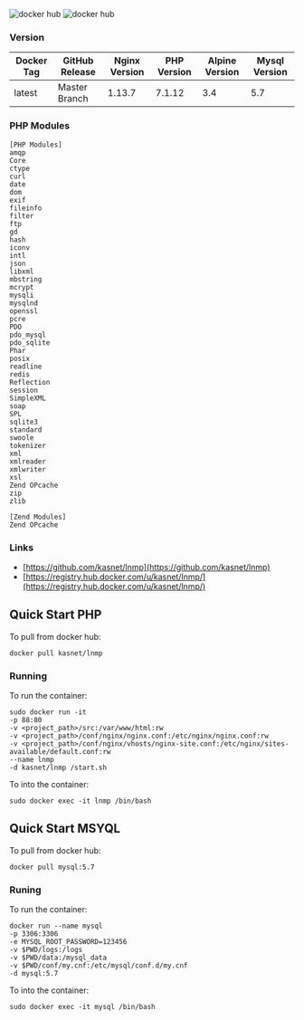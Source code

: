 ![docker hub](https://img.shields.io/docker/pulls/kasnet/lnmp.svg?style=flat-square)
![docker hub](https://img.shields.io/docker/stars/kasnet/lnmp.svg?style=flat-square)

### Version
| Docker Tag | GitHub Release | Nginx Version | PHP Version | Alpine Version | Mysql Version |
|-----|-------|-----|--------|--------|--------|
| latest | Master Branch |1.13.7 | 7.1.12 | 3.4 | 5.7 |

### PHP Modules
```
[PHP Modules]
amqp
Core
ctype
curl
date
dom
exif
fileinfo
filter
ftp
gd
hash
iconv
intl
json
libxml
mbstring
mcrypt
mysqli
mysqlnd
openssl
pcre
PDO
pdo_mysql
pdo_sqlite
Phar
posix
readline
redis
Reflection
session
SimpleXML
soap
SPL
sqlite3
standard
swoole
tokenizer
xml
xmlreader
xmlwriter
xsl
Zend OPcache
zip
zlib

[Zend Modules]
Zend OPcache
```

### Links
- [https://github.com/kasnet/lnmp](https://github.com/kasnet/lnmp)
- [https://registry.hub.docker.com/u/kasnet/lnmp/](https://registry.hub.docker.com/u/kasnet/lnmp/)

## Quick Start PHP
To pull from docker hub:
```
docker pull kasnet/lnmp
```
### Running
To run the container:
```
sudo docker run -it 
-p 88:80 
-v <project_path>/src:/var/www/html:rw 
-v <project_path>/conf/nginx/nginx.conf:/etc/nginx/nginx.conf:rw 
-v <project_path>/conf/nginx/vhosts/nginx-site.conf:/etc/nginx/sites-available/default.conf:rw
--name lnmp
-d kasnet/lnmp /start.sh
```
To into the container:
```
sudo docker exec -it lnmp /bin/bash
```

## Quick Start MSYQL
To pull from docker hub:
```
docker pull mysql:5.7
```

### Runing
To run the container:
```
docker run --name mysql 
-p 3306:3306 
-e MYSQL_ROOT_PASSWORD=123456 
-v $PWD/logs:/logs 
-v $PWD/data:/mysql_data
-v $PWD/conf/my.cnf:/etc/mysql/conf.d/my.cnf 
-d mysql:5.7
```
To into the container:
```
sudo docker exec -it mysql /bin/bash
```
